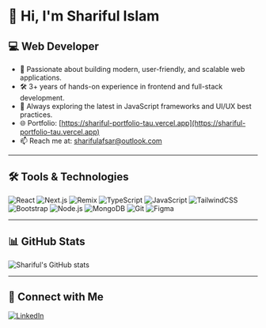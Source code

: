 # 👋 Hi, I'm Shariful Islam

## 💻 Web Developer

- 🧠 Passionate about building modern, user-friendly, and scalable web applications.
- 🛠️ 3+ years of hands-on experience in frontend and full-stack development.
- 🚀 Always exploring the latest in JavaScript frameworks and UI/UX best practices.
- 🌐 Portfolio: [https://shariful-portfolio-tau.vercel.app](https://shariful-portfolio-tau.vercel.app)
- 📫 Reach me at: sharifulafsar@outlook.com

---

## 🛠️ Tools & Technologies

![React](https://img.shields.io/badge/-React-61DAFB?logo=react&logoColor=white)
![Next.js](https://img.shields.io/badge/-Next.js-000000?logo=next.js&logoColor=white)
![Remix](https://img.shields.io/badge/-Remix-000000?logo=remix&logoColor=white)
![TypeScript](https://img.shields.io/badge/-TypeScript-3178C6?logo=typescript&logoColor=white)
![JavaScript](https://img.shields.io/badge/-JavaScript-F7DF1E?logo=javascript&logoColor=black)
![TailwindCSS](https://img.shields.io/badge/-TailwindCSS-38B2AC?logo=tailwind-css&logoColor=white)
![Bootstrap](https://img.shields.io/badge/-Bootstrap-7952B3?logo=bootstrap&logoColor=white)
![Node.js](https://img.shields.io/badge/-Node.js-339933?logo=node.js&logoColor=white)
![MongoDB](https://img.shields.io/badge/-MongoDB-47A248?logo=mongodb&logoColor=white)
![Git](https://img.shields.io/badge/-Git-F05032?logo=git&logoColor=white)
![Figma](https://img.shields.io/badge/-Figma-F24E1E?logo=figma&logoColor=white)

---

## 📊 GitHub Stats

![Shariful's GitHub stats](https://github-readme-stats.vercel.app/api?username=Shariful525&show_icons=true&theme=default)

---

## 🔗 Connect with Me

[![LinkedIn](https://img.shields.io/badge/-LinkedIn-blue?logo=linkedin)](https://linkedin.com/in/shariful-islam-729358194)
